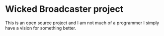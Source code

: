 # Wicked Broadcaster project
This is an open source project and I am not much of a programmer I simply have a vision for something better.